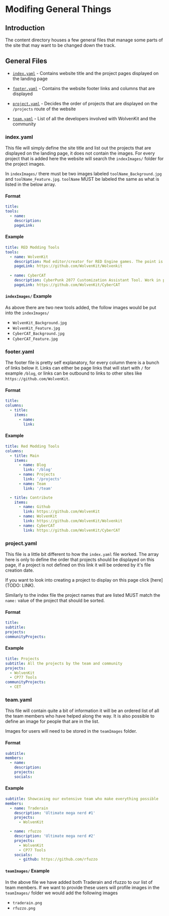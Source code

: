 # Modifing General Things

## Introduction
The content directory houses a few general files that manage some parts of the site that may want to be changed down the track.

## General Files

- [`index.yaml`](#index.yaml) - Contains website title and the project pages displayed on the landing page

- [`footer.yaml`](#footer.yaml) - Contains the website footer links and columns that are displayed

- [`project.yaml`](#project.yaml) - Decides the order of projects that are displayed on the `/projects` route of the website

- [`team.yaml`](#team.yaml) - List of all the developers involved with WolvenKit and the community

### index.yaml
This file will simply define the site title and list out the projects that are displayed on the landing page, it does not contain the images. For every project that is added here the website will search the `indexImages/` folder for the project images.

In `indexImages/` there must be two images labeled `toolName_Background.jpg` and `toolName_Feature.jpg`. `toolName` MUST be labeled the same as what is listed in the below array.

#### Format
```yaml
title: 
tools:
  - name: 
    description: 
    pageLink:
```

#### Example
```yaml
title: RED Modding Tools
tools:
  - name: WolvenKit
    description: Mod editor/creator for RED Engine games. The point is to have an all in one tool for creating mods for the games made with the engine.
    pageLink: https://github.com/WolvenKit/Wolvenkit
  
  - name: CyberCAT
    description: CyberPunk 2077 Customization Assistant Tool. Work in progress savegame editor.
    pageLink: https://github.com/WolvenKit/CyberCAT
```

#### `indexImages/` Example
As above there are two new tools added, the follow images would be put into the `indexImages/`
- `WolvenKit_Background.jpg`
- `WolvenKit_Feature.jpg`
- `CyberCAT_Background.jpg`
- `CyberCAT_Feature.jpg`

### footer.yaml
The footer file is pretty self explanatory, for every column there is a bunch of links below it. Links can either be page links that will start with `/` for example `/blog`, or links can be outbound to links to other sites like `https://github.com/WolvenKit`.

#### Format
```yaml
title:
columns:
  - title:
    items:
      - name:
        link:
```

#### Example
```yaml
title: Red Modding Tools
columns:
  - title: Main
    items:
      - name: Blog
        link: '/blog'
      - name: Projects
        link: '/projects'
      - name: Team
        link: '/team'

  - title: Contribute
    items:
      - name: Github
        link: https://github.com/WolvenKit
      - name: WolvenKit
        link: https://github.com/WolvenKit/Wolvenkit
      - name: CyberCAT
        link: https://github.com/WolvenKit/CyberCAT
```

### project.yaml
This file is a little bit different to how the `index.yaml` file worked. The array here is only to define the order that projects should be displayed on this page, if a project is not defined on this link it will be ordered by it's file creation date.

If you want to look into creating a project to display on this page click [here](TODO: LINK).

Similarly to the index file the project names that are listed MUST match the `name:` value of the project that should be sorted.

#### Format
```yaml
title:
subtitle: 
projects:
communityProjects:
```

#### Example
```yaml
title: Projects
subtitle: All the projects by the team and community
projects:
  - WolvenKit
  - CP77 Tools
communityProjects:
  - CET
```

### team.yaml
This file will contain quite a bit of information it will be an ordered list of all the team members who have helped along the way. It is also possible to define an image for people that are in the list.

Images for users will need to be stored in the `teamImages` folder.


#### Format
```yaml
subtitle:
members:
  - name:
    description:
    projects:
    socials:
```

#### Example
```yaml
subtitle: Showcasing our extensive team who make everything possible
members:
  - name: Traderain
    description: 'Ultimate mega nerd #1'
    projects:
      - WolvenKit

  - name: rfuzzo
    description: 'Ultimate mega nerd #2'
    projects:
      - WolvenKit
      - CP77 Tools
    socials:
      - github: https://github.com/rfuzzo
```

#### `teamImages/` Example
In the above file we have added both Traderain and rfuzzo to our list of team members. If we want to provide these users will profile images in the `teamImages/` folder we would add the following images

- `traderain.png`
- `rfuzzo.png`
